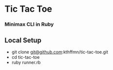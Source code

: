 # Tic Tac Toe
 
### Minimax CLI in Ruby

## Local Setup

* git clone git@github.com:kthffmn/tic-tac-toe.git
* cd tic-tac-toe
* ruby runner.rb
